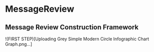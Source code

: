 # MessageReview
**Message Review Construction Framework**
---
!(FIRST STEP)[Uploading Grey Simple Modern Circle Infographic Chart Graph.png…]
